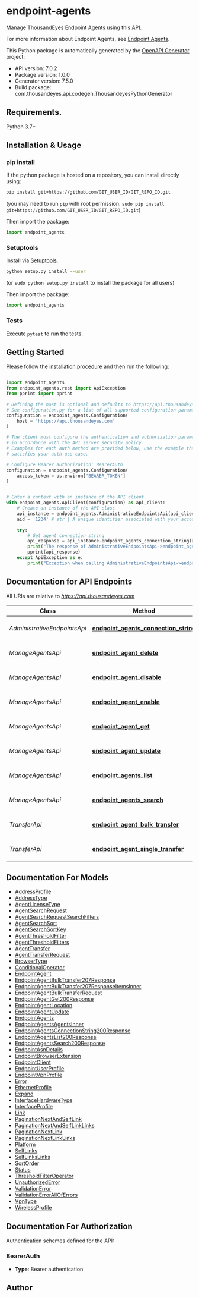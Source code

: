 # endpoint-agents
Manage ThousandEyes Endpoint Agents using this API. 

For more information about Endpoint Agents, see [Endpoint Agents](https://docs.thousandeyes.com/product-documentation/global-vantage-points/endpoint-agents).

This Python package is automatically generated by the [OpenAPI Generator](https://openapi-generator.tech) project:

- API version: 7.0.2
- Package version: 1.0.0
- Generator version: 7.5.0
- Build package: com.thousandeyes.api.codegen.ThousandeyesPythonGenerator

## Requirements.

Python 3.7+

## Installation & Usage
### pip install

If the python package is hosted on a repository, you can install directly using:

```sh
pip install git+https://github.com/GIT_USER_ID/GIT_REPO_ID.git
```
(you may need to run `pip` with root permission: `sudo pip install git+https://github.com/GIT_USER_ID/GIT_REPO_ID.git`)

Then import the package:
```python
import endpoint_agents
```

### Setuptools

Install via [Setuptools](http://pypi.python.org/pypi/setuptools).

```sh
python setup.py install --user
```
(or `sudo python setup.py install` to install the package for all users)

Then import the package:
```python
import endpoint_agents
```

### Tests

Execute `pytest` to run the tests.

## Getting Started

Please follow the [installation procedure](#installation--usage) and then run the following:

```python

import endpoint_agents
from endpoint_agents.rest import ApiException
from pprint import pprint

# Defining the host is optional and defaults to https://api.thousandeyes.com
# See configuration.py for a list of all supported configuration parameters.
configuration = endpoint_agents.Configuration(
    host = "https://api.thousandeyes.com"
)

# The client must configure the authentication and authorization parameters
# in accordance with the API server security policy.
# Examples for each auth method are provided below, use the example that
# satisfies your auth use case.

# Configure Bearer authorization: BearerAuth
configuration = endpoint_agents.Configuration(
    access_token = os.environ["BEARER_TOKEN"]
)


# Enter a context with an instance of the API client
with endpoint_agents.ApiClient(configuration) as api_client:
    # Create an instance of the API class
    api_instance = endpoint_agents.AdministrativeEndpointsApi(api_client)
    aid = '1234' # str | A unique identifier associated with your account group. You can retrieve your `AccountGroupId` from the `/account-groups` endpoint. Note that you must be assigned to the target account group. Specifying this parameter without being assigned to the target account group will result in an error response. (optional)

    try:
        # Get agent connection string
        api_response = api_instance.endpoint_agents_connection_string(aid=aid)
        print("The response of AdministrativeEndpointsApi->endpoint_agents_connection_string:\n")
        pprint(api_response)
    except ApiException as e:
        print("Exception when calling AdministrativeEndpointsApi->endpoint_agents_connection_string: %s\n" % e)

```

## Documentation for API Endpoints

All URIs are relative to *https://api.thousandeyes.com*

Class | Method | HTTP request | Description
------------ | ------------- | ------------- | -------------
*AdministrativeEndpointsApi* | [**endpoint_agents_connection_string**](docs/AdministrativeEndpointsApi.md#endpoint_agents_connection_string) | **GET** /v7/endpoint/agents/connection-string | Get agent connection string
*ManageAgentsApi* | [**endpoint_agent_delete**](docs/ManageAgentsApi.md#endpoint_agent_delete) | **DELETE** /v7/endpoint/agents/{agentId} | Delete endpoint agent
*ManageAgentsApi* | [**endpoint_agent_disable**](docs/ManageAgentsApi.md#endpoint_agent_disable) | **POST** /v7/endpoint/agents/{agentId}/disable | Disable endpoint agent
*ManageAgentsApi* | [**endpoint_agent_enable**](docs/ManageAgentsApi.md#endpoint_agent_enable) | **POST** /v7/endpoint/agents/{agentId}/enable | Enable endpoint agent
*ManageAgentsApi* | [**endpoint_agent_get**](docs/ManageAgentsApi.md#endpoint_agent_get) | **GET** /v7/endpoint/agents/{agentId} | Retrieve endpoint agent
*ManageAgentsApi* | [**endpoint_agent_update**](docs/ManageAgentsApi.md#endpoint_agent_update) | **PATCH** /v7/endpoint/agents/{agentId} | Update endpoint agent
*ManageAgentsApi* | [**endpoint_agents_list**](docs/ManageAgentsApi.md#endpoint_agents_list) | **GET** /v7/endpoint/agents | List endpoint agents
*ManageAgentsApi* | [**endpoint_agents_search**](docs/ManageAgentsApi.md#endpoint_agents_search) | **POST** /v7/endpoint/agents/filter | Filter endpoint agents
*TransferApi* | [**endpoint_agent_bulk_transfer**](docs/TransferApi.md#endpoint_agent_bulk_transfer) | **POST** /v7/endpoint/agents/transfer/bulk | Bulk transfer agents
*TransferApi* | [**endpoint_agent_single_transfer**](docs/TransferApi.md#endpoint_agent_single_transfer) | **POST** /v7/endpoint/agents/{agentId}/transfer | Transfer endpoint agent


## Documentation For Models

 - [AddressProfile](docs/AddressProfile.md)
 - [AddressType](docs/AddressType.md)
 - [AgentLicenseType](docs/AgentLicenseType.md)
 - [AgentSearchRequest](docs/AgentSearchRequest.md)
 - [AgentSearchRequestSearchFilters](docs/AgentSearchRequestSearchFilters.md)
 - [AgentSearchSort](docs/AgentSearchSort.md)
 - [AgentSearchSortKey](docs/AgentSearchSortKey.md)
 - [AgentThresholdFilter](docs/AgentThresholdFilter.md)
 - [AgentThresholdFilters](docs/AgentThresholdFilters.md)
 - [AgentTransfer](docs/AgentTransfer.md)
 - [AgentTransferRequest](docs/AgentTransferRequest.md)
 - [BrowserType](docs/BrowserType.md)
 - [ConditionalOperator](docs/ConditionalOperator.md)
 - [EndpointAgent](docs/EndpointAgent.md)
 - [EndpointAgentBulkTransfer207Response](docs/EndpointAgentBulkTransfer207Response.md)
 - [EndpointAgentBulkTransfer207ResponseItemsInner](docs/EndpointAgentBulkTransfer207ResponseItemsInner.md)
 - [EndpointAgentBulkTransferRequest](docs/EndpointAgentBulkTransferRequest.md)
 - [EndpointAgentGet200Response](docs/EndpointAgentGet200Response.md)
 - [EndpointAgentLocation](docs/EndpointAgentLocation.md)
 - [EndpointAgentUpdate](docs/EndpointAgentUpdate.md)
 - [EndpointAgents](docs/EndpointAgents.md)
 - [EndpointAgentsAgentsInner](docs/EndpointAgentsAgentsInner.md)
 - [EndpointAgentsConnectionString200Response](docs/EndpointAgentsConnectionString200Response.md)
 - [EndpointAgentsList200Response](docs/EndpointAgentsList200Response.md)
 - [EndpointAgentsSearch200Response](docs/EndpointAgentsSearch200Response.md)
 - [EndpointAsnDetails](docs/EndpointAsnDetails.md)
 - [EndpointBrowserExtension](docs/EndpointBrowserExtension.md)
 - [EndpointClient](docs/EndpointClient.md)
 - [EndpointUserProfile](docs/EndpointUserProfile.md)
 - [EndpointVpnProfile](docs/EndpointVpnProfile.md)
 - [Error](docs/Error.md)
 - [EthernetProfile](docs/EthernetProfile.md)
 - [Expand](docs/Expand.md)
 - [InterfaceHardwareType](docs/InterfaceHardwareType.md)
 - [InterfaceProfile](docs/InterfaceProfile.md)
 - [Link](docs/Link.md)
 - [PaginationNextAndSelfLink](docs/PaginationNextAndSelfLink.md)
 - [PaginationNextAndSelfLinkLinks](docs/PaginationNextAndSelfLinkLinks.md)
 - [PaginationNextLink](docs/PaginationNextLink.md)
 - [PaginationNextLinkLinks](docs/PaginationNextLinkLinks.md)
 - [Platform](docs/Platform.md)
 - [SelfLinks](docs/SelfLinks.md)
 - [SelfLinksLinks](docs/SelfLinksLinks.md)
 - [SortOrder](docs/SortOrder.md)
 - [Status](docs/Status.md)
 - [ThresholdFilterOperator](docs/ThresholdFilterOperator.md)
 - [UnauthorizedError](docs/UnauthorizedError.md)
 - [ValidationError](docs/ValidationError.md)
 - [ValidationErrorAllOfErrors](docs/ValidationErrorAllOfErrors.md)
 - [VpnType](docs/VpnType.md)
 - [WirelessProfile](docs/WirelessProfile.md)


<a id="documentation-for-authorization"></a>
## Documentation For Authorization


Authentication schemes defined for the API:
<a id="BearerAuth"></a>
### BearerAuth

- **Type**: Bearer authentication


## Author





